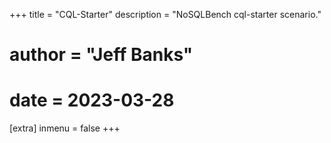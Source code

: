 +++
title = "CQL-Starter"
description = "NoSQLBench cql-starter scenario."
# author = "Jeff Banks"
# date = 2023-03-28

[extra]
inmenu = false
+++
